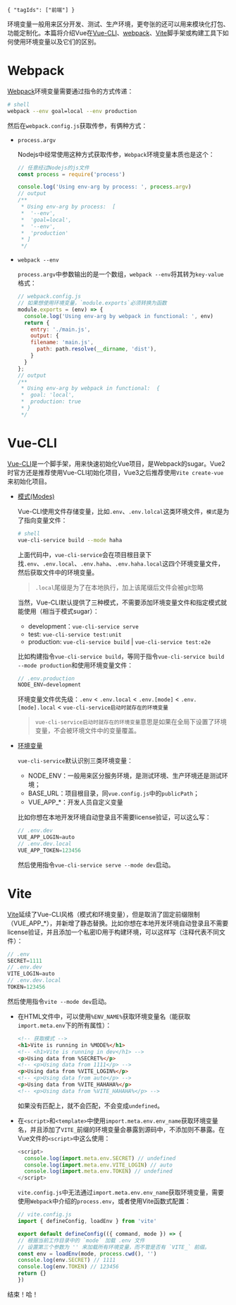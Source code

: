 ```zhenisbusy
{ "tagIds": ["前端"] }
```
环境变量一般用来区分开发、测试、生产环境，更夸张的还可以用来模块化打包、功能定制化。本篇将介绍Vue在[Vue-CLI][Vue-CLI]、[webpack][webpack]、[Vite][Vite]脚手架或构建工具下如何使用环境变量以及它们的区别。

# Webpack

[Webpack][Webpack]环境变量需要通过指令的方式传递：

```sh
# shell
webpack --env goal=local --env production
```

然后在`webpack.config.js`获取传参，有俩种方式：

- `process.argv`
    
    Nodejs中经常使用这种方式获取传参，`Webpack`环境变量本质也是这个：

    ```js
    // 任意经过Nodejs的js文件
    const process = require('process')

    console.log('Using env-arg by process: ', process.argv)
    // output
    /**
     * Using env-arg by process:  [
     *  '--env',
     *  'goal=local',
     *  '--env',
     *  'production'
     * ]
     */
  
    ```
- `webpack --env`

    `process.argv`中参数输出的是一个数组，`webpack --env`将其转为`key-value`格式：

    ```js
    // webpack.config.js
    // 如果想使用环境变量，`module.exports`必须转换为函数
    module.exports = (env) => {
      console.log('Using env-arg by webpack in functional: ', env)
      return {
        entry: './main.js',
        output: {
        filename: 'main.js',
          path: path.resolve(__dirname, 'dist'),
        }
      }
    };
    // output
    /**
     * Using env-arg by webpack in functional:  {
     *  goal: 'local',
     *  production: true
     * }
     */
    ```


# Vue-CLI

[Vue-CLI][Vue-CLI]是一个脚手架，用来快速初始化Vue项目，是Webpack的sugar。Vue2时官方还是推荐使用Vue-CLI初始化项目，Vue3之后推荐使用`Vite create-vue`来初始化项目。

- [模式(Modes)](https://cli.vuejs.org/guide/mode-and-env.html#modes)

    Vue-CLI使用文件存储变量，比如`.env`、`.env.lolcal`这类环境文件，`模式`是为了指向变量文件：

    ```sh
    # shell
    vue-cli-service build --mode haha
    ```

    上面代码中，`vue-cli-service`会在项目根目录下找`.env`、`.env.local`、`.env.haha`、`.env.haha.local`这四个环境变量文件，然后获取文件中的环境变量。
    
    > `.local`尾缀是为了在本地执行，加上该尾缀后文件会被git忽略

    当然，Vue-CLI默认提供了三种模式，不需要添加环境变量文件和指定模式就能使用（相当于模式sugar）：

    - development：`vue-cli-service serve`
    - test: `vue-cli-service test:unit`
    - production: `vue-cli-service build` | `vue-cli-service test:e2e`
    
    比如构建指令`vue-cli-service build`，等同于指令`vue-cli-service build --mode production`和使用环境变量文件：
    
    ```js
    // .env.production
    NODE_ENV=development
    ```

    环境变量文件优先级：`.env` < `.env.local` < `.env.[mode]` < `.env.[mode].local` < `vue-cli-service启动时就存在的环境变量`

    > `vue-cli-service启动时就存在的环境变量`意思是如果在全局下设置了环境变量，不会被环境文件中的变量覆盖。

- [环境变量](https://cli.vuejs.org/guide/mode-and-env.html#environment-variables)

    `vue-cli-service`默认识别三类环境变量：

    - NODE_ENV：一般用来区分服务环境，是测试环境、生产环境还是测试环境；
    - BASE_URL：项目根目录，同`vue.config.js`中的`publicPath`；
    - VUE_APP_*：开发人员自定义变量

    比如你想在本地开发环境自动登录且不需要license验证，可以这么写：
    ```js
    // .env.dev
    VUE_APP_LOGIN=auto
    // .env.dev.local
    VUE_APP_TOKEN=123456
    ```

    然后使用指令`vue-cli-service serve --mode dev`启动。

# Vite

[Vite][Vite]延续了Vue-CLI风格（模式和环境变量），但是取消了固定前缀限制（VUE_APP_*），并新增了静态替换。比如你想在本地开发环境自动登录且不需要license验证，并且添加一个私密ID用于构建环境，可以这样写（注释代表不同文件）：

```js
// .env
SECRET=1111
// .env.dev
VITE_LOGIN=auto
// .env.dev.local
TOKEN=123456
```

然后使用指令`vite --mode dev`启动。

- 在HTML文件中，可以使用`%ENV_NAME%`获取环境变量名（能获取`import.meta.env`下的所有属性）：

    ```html
    <!-- 获取模式 -->
    <h1>Vite is running in %MODE%</h1>
    <!-- <h1>Vite is running in dev</h1> -->
    <p>Using data from %SECRET%</p>
    <!-- <p>Using data from 1111</p> -->
    <p>Using data from %VITE_LOGIN%</p>
    <!-- <p>Using data from auto</p> -->
    <p>Using data from %VITE_HAHAHA%</p>
    <!-- <p>Using data from %VITE_HAHAHA%</p> -->
    ```

    如果没有匹配上，就不会匹配，不会变成`undefined`。

- 在`<script>`和`<template>`中使用`import.meta.env.env_name`获取环境变量名，并且添加了`VITE_`前缀的环境变量会暴露到源码中，不添加则不暴露。在Vue文件的`<script>`中这么使用：

    ```js
    <script>
      console.log(import.meta.env.SECRET) // undefined
      console.log(import.meta.env.VITE_LOGIN) // auto
      console.log(import.meta.env.TOKEN) // undefined
    </script>
    ```

    `vite.config.js`中无法通过`import.meta.env.env_name`获取环境变量，需要使用`Webpack`中介绍的`process.env`，或者使用Vite函数式配置：

    ```js
    // vite.config.js
    import { defineConfig, loadEnv } from 'vite'

    export default defineConfig(({ command, mode }) => {
    // 根据当前工作目录中的 `mode` 加载 .env 文件
    // 设置第三个参数为 '' 来加载所有环境变量，而不管是否有 `VITE_` 前缀。
    const env = loadEnv(mode, process.cwd(), '')
    console.log(env.SECRET) // 1111
    console.log(env.TOKEN) // 123456
    return {}
    })
    ```

结束！哈！


[Vue-CLI]: https://cli.vuejs.org/guide/mode-and-env.html
[webpack]: https://webpack.js.org/guides/environment-variables/
[Vite]: https://v3.vitejs.dev/guide/env-and-mode.html#env-variables-and-modes